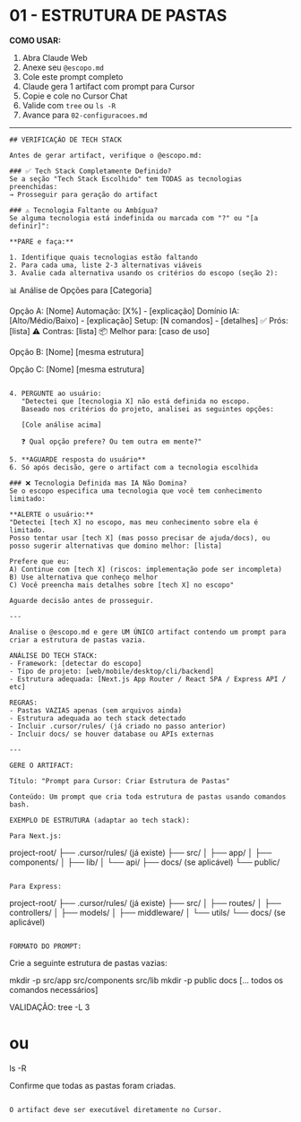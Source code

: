 # 01 - ESTRUTURA DE PASTAS

**COMO USAR:**
1. Abra Claude Web
2. Anexe seu `@escopo.md`
3. Cole este prompt completo
4. Claude gera 1 artifact com prompt para Cursor
5. Copie e cole no Cursor Chat
6. Valide com `tree` ou `ls -R`
7. Avance para `02-configuracoes.md`

---

```
## VERIFICAÇÃO DE TECH STACK

Antes de gerar artifact, verifique o @escopo.md:

### ✅ Tech Stack Completamente Definido?
Se a seção "Tech Stack Escolhido" tem TODAS as tecnologias preenchidas:
→ Prosseguir para geração do artifact

### ⚠️ Tecnologia Faltante ou Ambígua?
Se alguma tecnologia está indefinida ou marcada com "?" ou "[a definir]":

**PARE e faça:**

1. Identifique quais tecnologias estão faltando
2. Para cada uma, liste 2-3 alternativas viáveis
3. Avalie cada alternativa usando os critérios do escopo (seção 2):

```
📊 Análise de Opções para [Categoria]

Opção A: [Nome]
Automação: [X%] - [explicação]
Domínio IA: [Alto/Médio/Baixo] - [explicação]
Setup: [N comandos] - [detalhes]
✅ Prós: [lista]
⚠️ Contras: [lista]
📦 Melhor para: [caso de uso]

Opção B: [Nome]
[mesma estrutura]

Opção C: [Nome]
[mesma estrutura]
```

4. PERGUNTE ao usuário:
   "Detectei que [tecnologia X] não está definida no escopo.
   Baseado nos critérios do projeto, analisei as seguintes opções:
   
   [Cole análise acima]
   
   ❓ Qual opção prefere? Ou tem outra em mente?"

5. **AGUARDE resposta do usuário**
6. Só após decisão, gere o artifact com a tecnologia escolhida

### ❌ Tecnologia Definida mas IA Não Domina?
Se o escopo especifica uma tecnologia que você tem conhecimento limitado:

**ALERTE o usuário:**
"Detectei [tech X] no escopo, mas meu conhecimento sobre ela é limitado.
Posso tentar usar [tech X] (mas posso precisar de ajuda/docs), ou
posso sugerir alternativas que domino melhor: [lista]

Prefere que eu:
A) Continue com [tech X] (riscos: implementação pode ser incompleta)
B) Use alternativa que conheço melhor
C) Você preencha mais detalhes sobre [tech X] no escopo"

Aguarde decisão antes de prosseguir.

---

Analise o @escopo.md e gere UM ÚNICO artifact contendo um prompt para criar a estrutura de pastas vazia.

ANÁLISE DO TECH STACK:
- Framework: [detectar do escopo]
- Tipo de projeto: [web/mobile/desktop/cli/backend]
- Estrutura adequada: [Next.js App Router / React SPA / Express API / etc]

REGRAS:
- Pastas VAZIAS apenas (sem arquivos ainda)
- Estrutura adequada ao tech stack detectado
- Incluir .cursor/rules/ (já criado no passo anterior)
- Incluir docs/ se houver database ou APIs externas

---

GERE O ARTIFACT:

Título: "Prompt para Cursor: Criar Estrutura de Pastas"

Conteúdo: Um prompt que cria toda estrutura de pastas usando comandos bash.

EXEMPLO DE ESTRUTURA (adaptar ao tech stack):

Para Next.js:
```
project-root/
├── .cursor/rules/     (já existe)
├── src/
│   ├── app/
│   ├── components/
│   ├── lib/
│   └── api/
├── docs/              (se aplicável)
└── public/
```

Para Express:
```
project-root/
├── .cursor/rules/     (já existe)
├── src/
│   ├── routes/
│   ├── controllers/
│   ├── models/
│   ├── middleware/
│   └── utils/
└── docs/              (se aplicável)
```

FORMATO DO PROMPT:
```
Crie a seguinte estrutura de pastas vazias:

mkdir -p src/app src/components src/lib
mkdir -p public docs
[... todos os comandos necessários]

VALIDAÇÃO:
tree -L 3
# ou
ls -R

Confirme que todas as pastas foram criadas.
```

O artifact deve ser executável diretamente no Cursor.
```
